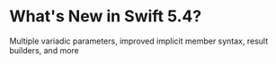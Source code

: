 # What's New in Swift 5.4?
Multiple variadic parameters, improved implicit member syntax, result builders, and more
